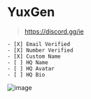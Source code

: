 # YuxGen

> https://discord.gg/ie



```
- [X] Email Verified
- [X] Number Verified
- [X] Custom Name
- [ ] HQ Name
- [ ] HQ Avatar
- [ ] HQ Bio
```


![image](https://user-images.githubusercontent.com/99289712/175354204-c900b836-996f-4634-9b1e-f8098060e0f2.png)
